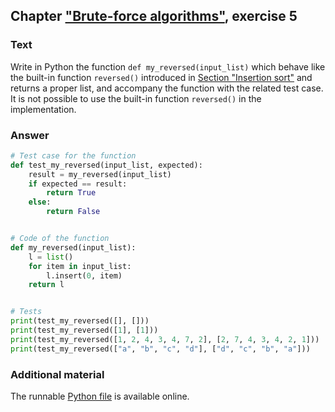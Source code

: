 ## Chapter ["Brute-force algorithms"](https://comp-think.github.io/book/06.pdf), exercise 5

### Text
Write in Python the function `def my_reversed(input_list)` which behave like the built-in function `reversed()` introduced in [Section "Insertion sort"](https://comp-think.github.io/book/06) and returns a proper list, and accompany the function with the related test case. It is not possible to use the built-in function `reversed()` in the implementation.

### Answer
```python
# Test case for the function
def test_my_reversed(input_list, expected):
    result = my_reversed(input_list)
    if expected == result:
        return True
    else:
        return False


# Code of the function
def my_reversed(input_list):
    l = list()
    for item in input_list:
        l.insert(0, item)
    return l


# Tests
print(test_my_reversed([], []))
print(test_my_reversed([1], [1]))
print(test_my_reversed([1, 2, 4, 3, 4, 7, 2], [2, 7, 4, 3, 4, 2, 1]))
print(test_my_reversed(["a", "b", "c", "d"], ["d", "c", "b", "a"]))
```

### Additional material
The runnable [Python file](exercise_5.py) is available online.
